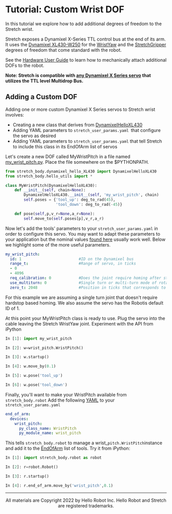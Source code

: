 
# Tutorial: Custom Wrist DOF

In this tutorial we explore how to add additional degrees of freedom to the Stretch wrist. 

Stretch exposes a Dynamixel X-Series TTL control bus at the end of its arm. It uses the [Dynamixel XL430-W250](https://emanual.robotis.com/docs/en/dxl/x/xl430-w250/) for the [WristYaw](https://github.com/hello-robot/stretch_body/blob/master/body/stretch_body/wrist_yaw.py) and the [StretchGripper](https://github.com/hello-robot/stretch_body/blob/master/body/stretch_body/stretch_gripper.py)  degrees of freedom that come standard with the robot. 

See the [Hardware User Guide](https://docs.hello-robot.com/hardware_user_guide/#wrist) to learn how to mechanically attach additional DOFs to the robot.

**Note: Stretch is compatible with [any Dynamixel X Series servo](https://emanual.robotis.com/docs/en/dxl/x/) that utilizes the TTL level Multidrop Bus.**

## Adding a Custom DOF

Adding one or more custom Dynamixel X Series servos to Stretch wrist involves:

* Creating a new class that derives from [DynamixelHelloXL430](https://github.com/hello-robot/stretch_body/blob/master/body/stretch_body/dynamixel_hello_XL430.py)
* Adding YAML parameters to `stretch_user_params.yaml `that configure the servo as desired
* Adding YAML parameters to `stretch_user_params.yaml` that tell Stretch to include this class in its EndOfArm list of servos

Let's create a new DOF called MyWristPitch in a file named [my_wrist_pitch.py](./custom_wrist_dof/my_wrist_pitch.py).  Place the file somewhere on the $PYTHONPATH.

```python
from stretch_body.dynamixel_hello_XL430 import DynamixelHelloXL430
from stretch_body.hello_utils import *

class MyWristPitch(DynamixelHelloXL430):
    def __init__(self, chain=None):
        DynamixelHelloXL430.__init__(self, 'my_wrist_pitch', chain)
        self.poses = {'tool_up': deg_to_rad(45),
                      'tool_down': deg_to_rad(-45)}

    def pose(self,p,v_r=None,a_r=None):
        self.move_to(self.poses[p],v_r,a_r)
```

Now let's add the tools' parameters to your `stretch_user_params.yaml` in order to configure this servo. You may want to adapt these parameters to your application but the nominal values [found here](./custom_wrist_dof/stretch_user_params.yaml) usually work well. Below we highlight some of the more useful parameters.

```yaml
my_wrist_pitch:
  id: 1							#ID on the Dynamixel bus
  range_t:						#Range of servo, in ticks
  - 0
  - 4096
  req_calibration: 0			#Does the joint require homing after startup
  use_multiturn: 0				#Single turn or multi-turn mode of rotation
  zero_t: 2048					#Position in ticks that corresponds to zero radians
```

For this example we are assuming a single turn joint that doesn't require hardstop based homing. We also assume the servo has the Robotis default ID of 1.

At this point your MyWristPitch class is ready to use. Plug the servo into the cable leaving the Stretch WristYaw joint. Experiment with the API from iPython

```python
In [1]: import my_wrist_pitch

In [2]: w=wrist_pitch.WristPitch()

In [3]: w.startup()

In [4]: w.move_by(0.1)

In [5]: w.pose('tool_up')

In [6]: w.pose('tool_down')
```

Finally, you'll want to make your WristPitch available from `stretch_body.robot` Add the following [YAML](./custom_wrist_dof/stretch_user_params.yaml) to your `stretch_user_params.yaml`

```yaml
end_of_arm:
  devices:
    wrist_pitch:
      py_class_name: WristPitch
      py_module_name: wrist_pitch
```

This tells `stretch_body.robot` to manage a wrist_`pitch.WristPitch`instance and add it to the [EndOfArm](https://github.com/hello-robot/stretch_body/blob/master/body/stretch_body/end_of_arm.py) list of tools. Try it from iPython:

```python
In [1]: import stretch_body.robot as robot

In [2]: r=robot.Robot()

In [3]: r.startup()

In [4]: r.end_of_arm.move_by('wrist_pitch',0.1)

```

------
<div align="center"> All materials are Copyright 2022 by Hello Robot Inc. Hello Robot and Stretch are registered trademarks.</div>
